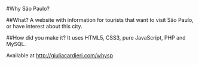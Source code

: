 #Why São Paulo?

##What?
A website with information for tourists that want to visit São Paulo, or have interest about this city.

##How did you make it?
It uses HTML5, CSS3, pure JavaScript, PHP and MySQL.

Available at http://giuliacardieri.com/whysp
